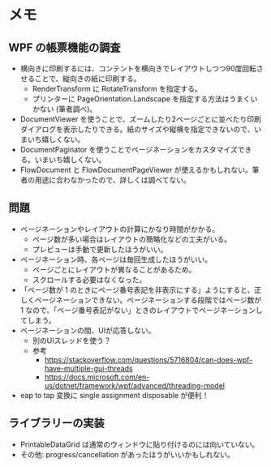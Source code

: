 # メモ
## WPF の帳票機能の調査
- 横向きに印刷するには、コンテントを横向きでレイアウトしつつ90度回転させることで、縦向きの紙に印刷する。
    - RenderTransform に RotateTransform を指定する。
    - プリンターに PageOrientation.Landscape を指定する方法はうまくいかない (筆者調べ)。
- DocumentViewer を使うことで、ズームしたり2ページごとに並べたり印刷ダイアログを表示したりできる。紙のサイズや縦横を指定できないので、いまいち嬉しくない。
- DocumentPaginator を使うことでページネーションをカスタマイズできる。いまいち嬉しくない。
- FlowDocument と FlowDocumentPageViewer が使えるかもしれない。筆者の用途に合わなかったので、詳しくは調べてない。

## 問題
- ページネーションやレイアウトの計算にかなり時間がかかる。
    - ページ数が多い場合はレイアウトの簡略化などの工夫がいる。
    - プレビューは手動で更新したほうがいい。
- ページネーション時、各ページは毎回生成したほうがいい。
    - ページごとにレイアウトが異なることがあるため。
    - スクロールする必要はなくなった。
- 「ページ数が 1 のときにページ番号表記を非表示にする」ようにすると、正しくページネーションできない。ページネーションする段階ではページ数が 1 なので、「ページ番号表記がない」ときのレイアウトでページネーションしてしまう。
- ページネーションの間、UIが応答しない。
    - 別のUIスレッドを使う？
    - 参考
        - <https://stackoverflow.com/questions/5716804/can-does-wpf-have-multiple-gui-threads>
        - <https://docs.microsoft.com/en-us/dotnet/framework/wpf/advanced/threading-model>
- eap to tap 変換に single assignment disposable が便利！

## ライブラリーの実装
- PrintableDataGrid は通常のウィンドウに貼り付けるのには向いていない。
- その他: progress/cancellation があったほうがいいかもしれない。
